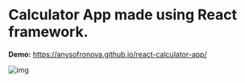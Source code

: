 <h1>Calculator App made using React framework.</h1>


**Demo:** https://anysofronova.github.io/react-calculator-app/   
  
![img](https://i.postimg.cc/T3kmkXrL/localhost-3000.png)
